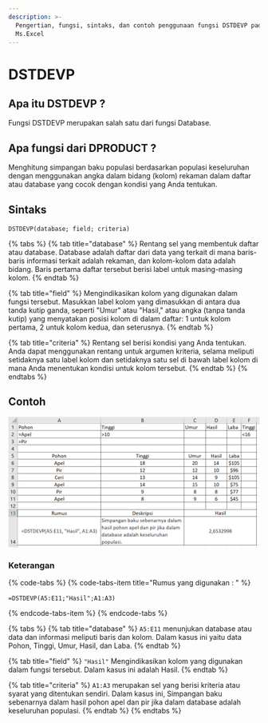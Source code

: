 ```yaml
---
description: >-
  Pengertian, fungsi, sintaks, dan contoh penggunaan fungsi DSTDEVP pada
  Ms.Excel
---
```


# DSTDEVP

## Apa itu DSTDEVP ? 

Fungsi DSTDEVP merupakan salah satu dari fungsi Database.

## Apa fungsi dari DPRODUCT ? 

Menghitung simpangan baku populasi berdasarkan populasi keseluruhan dengan menggunakan angka dalam bidang \(kolom\) rekaman dalam daftar atau database yang cocok dengan kondisi yang Anda tentukan.

## Sintaks

```text
DSTDEVP(database; field; criteria)
```

{% tabs %}
{% tab title="database" %}
Rentang sel yang membentuk daftar atau database. Database adalah daftar dari data yang terkait di mana baris-baris informasi terkait adalah rekaman, dan kolom-kolom data adalah bidang. Baris pertama daftar tersebut berisi label untuk masing-masing kolom.
{% endtab %}

{% tab title="field" %}
Mengindikasikan kolom yang digunakan dalam fungsi tersebut. Masukkan label kolom yang dimasukkan di antara dua tanda kutip ganda, seperti "Umur" atau "Hasil," atau angka \(tanpa tanda kutip\) yang menyatakan posisi kolom di dalam daftar: 1 untuk kolom pertama, 2 untuk kolom kedua, dan seterusnya.
{% endtab %}

{% tab title="criteria" %}
Rentang sel berisi kondisi yang Anda tentukan. Anda dapat menggunakan rentang untuk argumen kriteria, selama meliputi setidaknya satu label kolom dan setidaknya satu sel di bawah label kolom di mana Anda menentukan kondisi untuk kolom tersebut.
{% endtab %}
{% endtabs %}

## Contoh

![](../.gitbook/assets/contohdstsevp.png)

### Keterangan

{% code-tabs %}
{% code-tabs-item title="Rumus yang digunakan : " %}
```text
=DSTDEVP(A5:E11;"Hasil";A1:A3)
```
{% endcode-tabs-item %}
{% endcode-tabs %}

{% tabs %}
{% tab title="database" %}
`A5:E11` menunjukan database atau data dan informasi meliputi baris dan kolom. Dalam kasus ini yaitu data Pohon, Tinggi, Umur, Hasil, dan Laba.
{% endtab %}

{% tab title="field" %}
`"Hasil"` Mengindikasikan kolom yang digunakan dalam fungsi tersebut. Dalam kasus ini adalah Hasil.
{% endtab %}

{% tab title="criteria" %}
`A1:A3` merupakan sel yang berisi kriteria atau syarat yang ditentukan sendiri. Dalam kasus ini, Simpangan baku sebenarnya dalam hasil pohon apel dan pir jika dalam database adalah keseluruhan populasi.
{% endtab %}
{% endtabs %}



